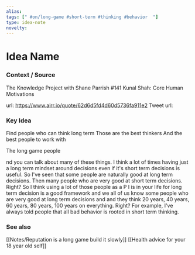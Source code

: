 ```yaml
---
alias: 
tags: [" #on/long-game #short-term #thinking #behavior  "]
type: idea-note
novelty: 
---
```

# Idea Name

### Context / Source
The Knowledge Project with Shane Parrish
#141 Kunal Shah: Core Human Motivations

url: https://www.airr.io/quote/62d6d5fd4d60d5736fa911e2
Tweet url: 

### Key Idea

Find people who can think long term
Those are the best thinkers
And the best people to work with

The long game people

nd you can talk about many of these things. I think a lot of times having just a long term mindset around decisions even if it's short term decisions is useful. So I've seen that some people are naturally good at long term decisions. Then many people who are very good at short term decisions. Right? So I think using a lot of those people as a P I is in your life for long term decision is a good framework and we all of us know some people who are very good at long term decisions and and they think 20 years, 40 years, 60 years, 80 years, 100 years on everything. Right? For example, I've always told people that all bad behavior is rooted in short term thinking.

### See also
[[Notes/Reputation is a long game build it slowly]]
[[Health advice for your 18 year old self]]